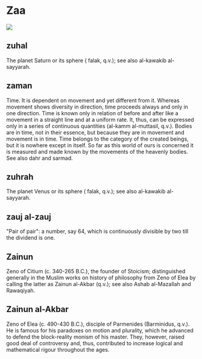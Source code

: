 Zaa
===

![](books/0747-dictionary_of_islamic_philosophical_terms/images/image012.gif)

zuhal
-----

The planet Saturn or its sphere ( falak, q.v.); see also al-kawakib
al-sayyarah.

zaman
-----

Time. It is dependent on movement and yet different from it. Whereas
movement shows diversity in direction, time proceeds always and only in
one direction. Time is known only in relation of before and after like a
movement in a straight line and at a uniform rate. It, thus, can be
expressed only in a series of continuous quantities (al-kamm
al-muttasil, q.v.). Bodies are in time, not in their essence, but
because they are in movement and movement is in time. Time belongs to
the category of the created beings, but it is nowhere except in itself.
So far as this world of ours is concerned it is measured and made known
by the movements of the heavenly bodies. See also dahr and sarmad.

zuhrah
------

The planet Venus or its sphere ( falak, q.v.); see also al-kawakib
al-sayyarah.

zauj al-zauj
------------

"Pair of pair": a number, say 64, which is continuously divisible by two
till the dividend is one.

Zainun
------

Zeno of Citium (c. 340-265 B.C.), the founder of Stoicism; distinguished
generally in the Muslim works on history of philosophy from Zeno of Elea
by calling the latter as Zainun al-Akbar (q.v.); see also Ashab
al-Mazallah and Rawaqiyah.

Zainun al-Akbar
---------------

Zeno of Elea (c. 490-430 B.C.), disciple of Parmenides (Barminidus,
q.v.). He is famous for his paradoxes on motion and plurality, which he
advanced to defend the block-reality monism of his master. They,
however, raised good deal of controversy and, thus, contributed to
increase logical and mathematical rigour throughout the ages.


